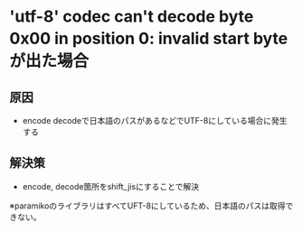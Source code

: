 # 'utf-8' codec can't decode byte 0x00 in position 0: invalid start byte　が出た場合
## 原因
- encode decodeで日本語のパスがあるなどでUTF-8にしている場合に発生する
## 解決策
- encode, decode箇所をshift_jisにすることで解決

※paramikoのライブラリはすべてUFT-8にしているため、日本語のパスは取得できない。
